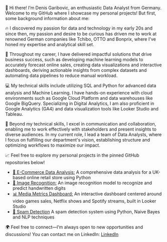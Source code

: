 👋 Hi there! I’m Denis Garibovic, an enthusiastic Data Analyst from Germany. Welcome to my GitHub where I showcase my personal projects! But first, some background information about me:

🔥 I discovered my passion for data and technology in my early 20s and since then, my passion and desire to be curious has driven me to work at renowned German companies like Tchibo, OTTO and Bonprix, where I've honed my expertise and analytical skill set.

🚀 Throughout my career, I have delivered impactful solutions that drive business success, such as developing machine learning models to accurately forecast online sales, creating data visualizations and interactive dashboards, deriving actionable insights from complex datasets and automating data pipelines to reduce manual workload.

💻 My technical skills include utilizing SQL and Python for advanced data analysis and Machine Learning. I have hands-on experience with cloud environments such as Google Cloud Platform and data warehouses like Google BigQuery. Specializing in Digital Analytics, I am also proficient in Google Analytics (GA4) and data visualization tools like Looker Studio and Tableau.

🤝 Beyond my technical skills, I excel in communication and collaboration, enabling me to work effectively with stakeholders and present insights to diverse audiences. In my current role, I lead a team of Data Analysts, where I focus on fulfilling our department's vision, establishing structure and optimizing workflows to maximize our impact.

📈 Feel free to explore my personal projects in the pinned GitHub repositories below!

- [🔎 E-Commerce Data Analysis:](https://github.com/denisgaribovic/e-commerce-data-analysis) A comprehensive data analysis for a UK-based online retail store using Python 
- [🤖 Image Recognition:](https://github.com/denisgaribovic/image-recognition) An image recognition model to recognize and predict handwritten digits
- [📊 Media Metrics Dashboard:](https://github.com/denisgaribovic/media-metrics-dashboard) An interactive dashboard centered around video games sales, Netflix shows and Spotify streams, built in Looker Studio
- [🚫 Spam Detection](https://github.com/denisgaribovic/spam-detection) A spam detection system using Python, Naive Bayes and NLP techniques

🌍 Feel free to connect—I’m always open to new opportunities and discussions! You can contact me on LinkedIn: [LinkedIn](https://www.linkedin.com/in/denis-garibovic/)
